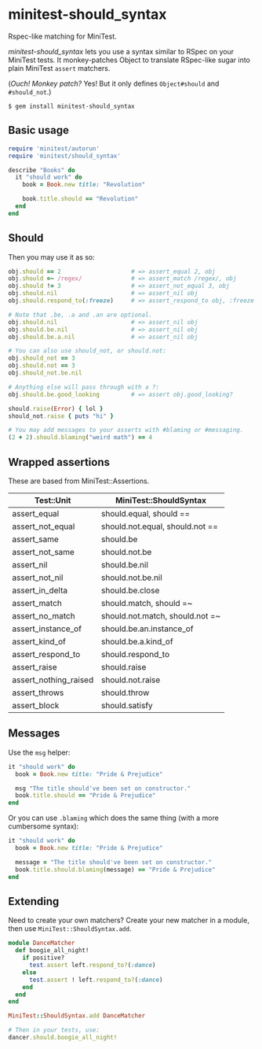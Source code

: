 # minitest-should_syntax

Rspec-like matching for MiniTest.

*minitest-should_syntax* lets you use a syntax similar to RSpec on your MiniTest 
tests.  It monkey-patches Object to translate RSpec-like sugar into plain 
MiniTest `assert` matchers.

(*Ouch! Monkey patch?* Yes! But it only defines `Object#should` and 
 `#should_not`.)

```
$ gem install minitest-should_syntax
```

## Basic usage

``` ruby
require 'minitest/autorun'
require 'minitest/should_syntax'

describe "Books" do
  it "should work" do
    book = Book.new title: "Revolution"

    book.title.should == "Revolution"
  end
end

```

## Should

Then you may use it as so:

```ruby
obj.should == 2                    # => assert_equal 2, obj
obj.should =~ /regex/              # => assert_match /regex/, obj
obj.should != 3                    # => assert_not_equal 3, obj
obj.should.nil                     # => assert_nil obj
obj.should.respond_to(:freeze)     # => assert_respond_to obj, :freeze 

# Note that .be, .a and .an are optional.
obj.should.nil                     # => assert_nil obj
obj.should.be.nil                  # => assert_nil obj
obj.should.be.a.nil                # => assert_nil obj

# You can also use should_not, or should.not:
obj.should_not == 3
obj.should.not == 3
obj.should_not.be.nil

# Anything else will pass through with a ?:
obj.should.be.good_looking         # => assert obj.good_looking?

should.raise(Error) { lol }
should_not.raise { puts "hi" }

# You may add messages to your asserts with #blaming or #messaging.
(2 + 2).should.blaming("weird math") == 4
```

## Wrapped assertions

These are based from MiniTest::Assertions.

| Test::Unit                  | MiniTest::ShouldSyntax                |
|-----------------------------|---------------------------------------|
| assert_equal                | should.equal, should ==               |
| assert_not_equal            | should.not.equal, should.not ==       |
| assert_same                 | should.be                             |
| assert_not_same             | should.not.be                         |
| assert_nil                  | should.be.nil                         |
| assert_not_nil              | should.not.be.nil                     |
| assert_in_delta             | should.be.close                       |
| assert_match                | should.match, should =~               |
| assert_no_match             | should.not.match, should.not =~       |
| assert_instance_of          | should.be.an.instance_of              |
| assert_kind_of              | should.be.a.kind_of                   |
| assert_respond_to           | should.respond_to                     |
| assert_raise                | should.raise                          |
| assert_nothing_raised       | should.not.raise                      |
| assert_throws               | should.throw                          |
| assert_block                | should.satisfy                        |

## Messages

Use the `msg` helper:

``` ruby
it "should work" do
  book = Book.new title: "Pride & Prejudice"

  msg "The title should've been set on constructor."
  book.title.should == "Pride & Prejudice"
end
```

Or you can use `.blaming` which does the same thing (with a more cumbersome 
    syntax):

``` ruby
it "should work" do
  book = Book.new title: "Pride & Prejudice"

  message = "The title should've been set on constructor."
  book.title.should.blaming(message) == "Pride & Prejudice"
end
```

## Extending

Need to create your own matchers? Create your new matcher in a module, then use 
`MiniTest::ShouldSyntax.add`.

```ruby
module DanceMatcher
  def boogie_all_night!
    if positive?
      test.assert left.respond_to?(:dance)
    else
      test.assert ! left.respond_to?(:dance)
    end
  end
end

MiniTest::ShouldSyntax.add DanceMatcher

# Then in your tests, use:
dancer.should.boogie_all_night!
```

